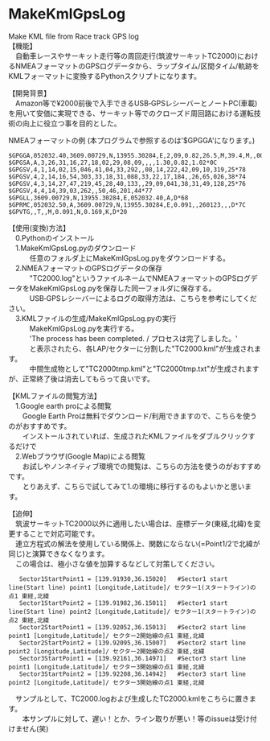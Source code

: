 # MakeKmlGpsLog
Make KML file from Race track GPS log  
【機能】   
　自動車レースやサーキット走行等の周回走行(筑波サーキットTC2000)におけるNMEAフォーマットのGPSログデータから、ラップタイム/区間タイム/軌跡をKMLフォーマットに変換するPythonスクリプトになります。   
   
【開発背景】   
　Amazon等で¥2000前後で入手できるUSB‐GPSレシーバーとノートPC(車載)を用いて安価に実現できる、サーキット等でのクローズド周回路における運転技術の向上に役立つ事を目的とした。
   
NMEAフォーマットの例 (本プログラムで参照するのは'$GPGGA'になります。)   
```
$GPGGA,052032.40,3609.00729,N,13955.30284,E,2,09,0.82,26.5,M,39.4,M,,0000*67   
$GPGSA,A,3,26,31,16,27,18,02,29,08,09,,,,1.30,0.82,1.02*0C   
$GPGSV,4,1,14,02,15,046,41,04,33,292,,08,14,222,42,09,10,319,25*78   
$GPGSV,4,2,14,16,54,303,33,18,31,088,33,22,17,184,,26,65,026,38*74   
$GPGSV,4,3,14,27,47,219,45,28,40,133,,29,09,041,38,31,49,128,25*76   
$GPGSV,4,4,14,39,03,262,,50,46,201,44*77   
$GPGLL,3609.00729,N,13955.30284,E,052032.40,A,D*68   
$GPRMC,052032.50,A,3609.00729,N,13955.30284,E,0.091,,260123,,,D*7C   
$GPVTG,,T,,M,0.091,N,0.169,K,D*20
```
【使用(変換)方法】   
　0.Pythonのインストール   
　1.MakeKmlGpsLog.pyのダウンロード   
　　　任意のフォルダ上にMakeKmlGpsLog.pyをダウンロードする。   
　2.NMEAフォーマットのGPSログデータの保存   
　　　"TC2000.log"というファイルネームでNMEAフォーマットのGPSログデータをMakeKmlGpsLog.pyを保存した同一フォルダに保存する。   
　　　USB‐GPSレシーバーによるログの取得方法は、こちらを参考にしてください。   
　3.KMLファイルの生成/MakeKmlGpsLog.pyの実行   
　　　MakeKmlGpsLog.pyを実行する。   
　　　'The process has been completed. / プロセスは完了しました。'   
　　　と表示されたら、各LAP/セクターに分割した"TC2000.kml"が生成されます。   
　　　中間生成物として"TC2000tmp.kml"と"TC2000tmp.txt"が生成されますが、正常終了後は消去してもらって良いです。   
    
【KMLファイルの閲覧方法】   
　1.Google earth proによる閲覧   
　　Google Earth Proは無料でダウンロード/利用できますので、こちらを使うのがおすすめです。   
　　インストールされていれば、生成されたKMLファイルをダブルクリックするだけで   
　2.Webブラウザ(Google Map)による閲覧   
　　お試しやノンネイティブ環境での閲覧は、こちらの方法を使うのがおすすめです。   
　　とりあえず、こちらで試してみて1.の環境に移行するのもよいかと思います。   
     
【追伸】   
　筑波サーキットTC2000以外に適用したい場合は、座標データ(東経,北緯)を変更することで対応可能です。   
　連立方程式の解法を使用している関係上、関数にならない(=Point1/2で北緯が同じ)と演算できなくなります。   
　この場合は、極小さな値を加算するなどして対策してください。
 ```
    Sector1StartPoint1 = [139.91930,36.15020]   #Sector1 start line(Start line) point1 [Longitude,Latitude]/ セクター1(スタートライン)の点1 東経,北緯
    Sector1StartPoint2 = [139.91982,36.15011]   #Sector1 start line(Start line) point2 [Longitude,Latitude]/ セクター1(スタートライン)の点2 東経,北緯
    Sector2StartPoint1 = [139.92052,36.15013]   #Sector2 start line point1 [Longitude,Latitude]/ セクター2開始線の点1 東経,北緯
    Sector2StartPoint2 = [139.92095,36.15007]   #Sector2 start line point2 [Longitude,Latitude]/ セクター2開始線の点2 東経,北緯
    Sector3StartPoint1 = [139.92161,36.14971]   #Sector3 start line point1 [Longitude,Latitude]/ セクター3開始線の点1 東経,北緯
    Sector3StartPoint2 = [139.92208,36.14942]   #Sector3 start line point2 [Longitude,Latitude]/ セクター3開始線の点1 東経,北緯
```
 
 　サンプルとして、TC2000.logおよび生成したTC2000.kmlをこちらに置きます。   
　　本サンプルに対して、遅い！とか、ライン取りが悪い！等のissueは受け付けません(笑) 
